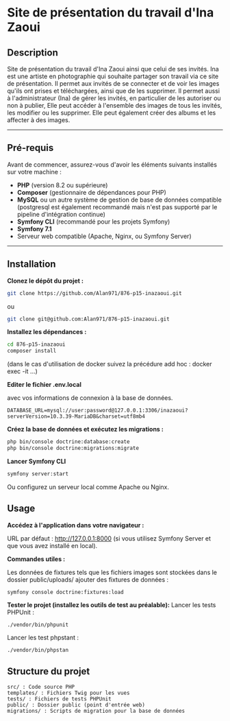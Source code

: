 # Site de présentation du travail d'Ina Zaoui

## Description

Site de présentation du travail d'Ina Zaoui ainsi que celui de ses invités.
Ina est une artiste en photographie qui souhaite partager son travail via ce site de présentation.
Il permet aux invités de se connecter et de voir les images qu'ils ont prises et téléchargées, ainsi que de les supprimer.
Il permet aussi à l'administrateur (Ina) de gérer les invités, en particulier de les autoriser ou non à publier,
Elle peut accéder à l'ensemble des images de tous les invités, les modifier ou les supprimer.
Elle peut également créer des albums et les affecter à des images.

---

## Pré-requis

Avant de commencer, assurez-vous d'avoir les éléments suivants installés sur votre machine :

- **PHP** (version 8.2 ou supérieure)
- **Composer** (gestionnaire de dépendances pour PHP)
- **MySQL** ou un autre système de gestion de base de données compatible 
  (postgresql est également recommandé mais n'est pas supporté par le pipeline d'intégration continue)
- **Symfony CLI** (recommandé pour les projets Symfony)
- **Symfony 7.1** 
- Serveur web compatible (Apache, Nginx, ou Symfony Server)

---

## Installation

**Clonez le dépôt du projet :**

```bash
git clone https://github.com/Alan971/876-p15-inazaoui.git
```

ou

```bash
git clone git@github.com:Alan971/876-p15-inazaoui.git
```

**Installez les dépendances :**

```bash
cd 876-p15-inazaoui
composer install 
```

(dans le cas d'utilisation de docker suivez la précédure add hoc :  docker exec -it ...)

**Editer le fichier .env.local**

avec vos informations de connexion à la base de données.

    DATABASE_URL=mysql://user:password@127.0.0.1:3306/inazaoui?serverVersion=10.3.39-MariaDB&charset=utf8mb4

**Créez la base de données et exécutez les migrations :**
```bash
php bin/console doctrine:database:create
php bin/console doctrine:migrations:migrate
```	

**Lancer Symfony CLI**
```bash	
symfony server:start
```

Ou configurez un serveur local comme Apache ou Nginx.


## Usage

**Accédez à l'application dans votre navigateur :**

URL par défaut : http://127.0.0.1:8000 (si vous utilisez Symfony Server et que vous avez installé en local).


**Commandes utiles :**

Les données de fixtures tels que les fichiers images sont stockées dans le dossier public/uploads/
ajouter des fixtures de données :
```bash	
symfony console doctrine:fixtures:load
```	

**Tester le projet (installez les outils de test au préalable):**
Lancer les tests PHPUnit :

    ./vendor/bin/phpunit

Lancer les test phpstant :

    ./vendor/bin/phpstan 

## Structure du projet

    src/ : Code source PHP
    templates/ : Fichiers Twig pour les vues
    tests/ : Fichiers de tests PHPUnit
    public/ : Dossier public (point d'entrée web)
    migrations/ : Scripts de migration pour la base de données